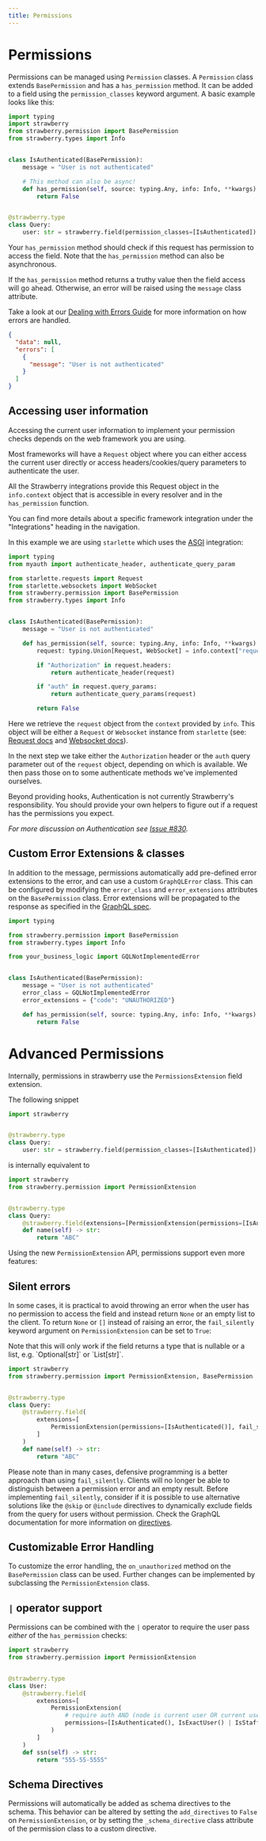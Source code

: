 ```yaml
---
title: Permissions
---
```


# Permissions

Permissions can be managed using `Permission` classes. A `Permission` class
extends `BasePermission` and has a `has_permission` method. It can be added to a
field using the `permission_classes` keyword argument. A basic example looks
like this:

```python
import typing
import strawberry
from strawberry.permission import BasePermission
from strawberry.types import Info


class IsAuthenticated(BasePermission):
    message = "User is not authenticated"

    # This method can also be async!
    def has_permission(self, source: typing.Any, info: Info, **kwargs) -> bool:
        return False


@strawberry.type
class Query:
    user: str = strawberry.field(permission_classes=[IsAuthenticated])
```

Your `has_permission` method should check if this request has permission to access the
field. Note that the `has_permission` method can also be asynchronous.

If the `has_permission` method returns a truthy value then the field access will go
ahead. Otherwise, an error will be raised using the `message` class attribute.

Take a look at our [Dealing with Errors Guide](/docs/guides/errors) for more information
on how errors are handled.

```json
{
  "data": null,
  "errors": [
    {
      "message": "User is not authenticated"
    }
  ]
}
```

## Accessing user information

Accessing the current user information to implement your permission checks
depends on the web framework you are using.

Most frameworks will have a `Request` object where you can either access the current
user directly or access headers/cookies/query parameters to authenticate the user.

All the Strawberry integrations provide this Request object in the `info.context` object
that is accessible in every resolver and in the `has_permission` function.

You can find more details about a specific framework integration under the
"Integrations" heading in the navigation.

In this example we are using `starlette` which uses the
[ASGI](/docs/integrations/asgi) integration:

```python
import typing
from myauth import authenticate_header, authenticate_query_param

from starlette.requests import Request
from starlette.websockets import WebSocket
from strawberry.permission import BasePermission
from strawberry.types import Info


class IsAuthenticated(BasePermission):
    message = "User is not authenticated"

    def has_permission(self, source: typing.Any, info: Info, **kwargs) -> bool:
        request: typing.Union[Request, WebSocket] = info.context["request"]

        if "Authorization" in request.headers:
            return authenticate_header(request)

        if "auth" in request.query_params:
            return authenticate_query_params(request)

        return False
```

Here we retrieve the `request` object from the `context` provided by `info`.
This object will be either a `Request` or `Websocket` instance from `starlette`
(see: [Request docs](https://www.starlette.io/requests/) and
[Websocket docs](https://www.starlette.io/websockets/)).

In the next step we take either the `Authorization` header or the `auth` query
parameter out of the `request` object, depending on which is available. We then
pass those on to some authenticate methods we've implemented ourselves.

Beyond providing hooks, Authentication is not currently Strawberry's
responsibility. You should provide your own helpers to figure out if a request
has the permissions you expect.

_For more discussion on Authentication see_
_[Issue #830](https://github.com/strawberry-graphql/strawberry/issues/830)._

## Custom Error Extensions & classes

In addition to the message, permissions automatically add pre-defined error extensions to the error, and
can use a custom `GraphQLError` class. This can be configured by modifying
the `error_class` and `error_extensions` attributes on the `BasePermission` class.
Error extensions will be propagated to the response as specified in
the [GraphQL spec](https://strawberry.rocks/docs/types/exceptions).

```python
import typing

from strawberry.permission import BasePermission
from strawberry.types import Info

from your_business_logic import GQLNotImplementedError


class IsAuthenticated(BasePermission):
    message = "User is not authenticated"
    error_class = GQLNotImplementedError
    error_extensions = {"code": "UNAUTHORIZED"}

    def has_permission(self, source: typing.Any, info: Info, **kwargs) -> bool:
        return False
```

# Advanced Permissions

Internally, permissions in strawberry use the `PermissionsExtension` field extension.

The following snippet

```python
import strawberry


@strawberry.type
class Query:
    user: str = strawberry.field(permission_classes=[IsAuthenticated])
```

is internally equivalent to

```python
import strawberry
from strawberry.permission import PermissionExtension


@strawberry.type
class Query:
    @strawberry.field(extensions=[PermissionExtension(permissions=[IsAuthenticated()])])
    def name(self) -> str:
        return "ABC"
```

Using the new `PermissionExtension` API, permissions support even more features:

## Silent errors

In some cases, it is practical to avoid throwing an error when the user has no permission to access
the field and instead return `None` or an empty list to the client.
To return `None` or `[]` instead of raising an error, the `fail_silently ` keyword
argument on `PermissionExtension` can be set to `True`:

<Warning>
Note that this will only work if the field returns a type that
is nullable or a list, e.g. `Optional[str]` or `List[str]`.
</Warning>

```python
import strawberry
from strawberry.permission import PermissionExtension, BasePermission


@strawberry.type
class Query:
    @strawberry.field(
        extensions=[
            PermissionExtension(permissions=[IsAuthenticated()], fail_silently=True)
        ]
    )
    def name(self) -> str:
        return "ABC"
```

Please note than in many cases, defensive programming is a better approach than using `fail_silently`.
Clients will no longer be able to distinguish between a permission error and an empty result.
Before implementing `fail_silently`, consider if it is possible to use alternative solutions like
the `@skip` or `@include` directives to dynamically exclude fields from the query for users without permission.
Check the GraphQL documentation for more information on [directives](https://graphql.org/learn/queries/#directives).

## Customizable Error Handling

To customize the error handling, the `on_unauthorized` method on
the `BasePermission` class can be used. Further changes can be implemented by
subclassing the `PermissionExtension` class.

## `|` operator support

Permissions can be combined with the `|` operator to require the user pass _either_ of the `has_permission` checks:

```python
import strawberry
from strawberry.permission import PermissionExtension


@strawberry.type
class User:
    @strawberry.field(
        extensions=[
            PermissionExtension(
                # require auth AND (node is current user OR current user is staff)
                permissions=[IsAuthenticated(), IsExactUser() | IsStaff()]
            )
        ]
    )
    def ssn(self) -> str:
        return "555-55-5555"
```

## Schema Directives

Permissions will automatically be added as schema directives to the schema. This
behavior can be altered by setting the `add_directives` to `False`
on `PermissionExtension`, or by setting the `_schema_directive` class attribute of the
permission class to a custom directive.
